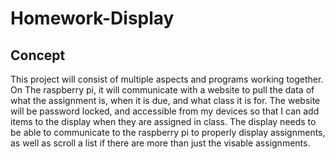 # Homework-Display

## Concept

This project will consist of multiple aspects and programs working together. On The raspberry pi, it will communicate with a website to pull the data of what the assignment is, when it is due, and what class it is for. The website will be password locked, and accessible from my devices so that I can add items to the display when they are assigned in class. The display needs to be able to communicate to the raspberry pi to properly display assignments, as well as scroll a list if there are more than just the visable assignments.

